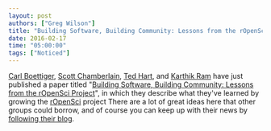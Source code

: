 ```yaml
---
layout: post
authors: ["Greg Wilson"]
title: "Building Software, Building Community: Lessons from the rOpenSci Project"
date: 2016-02-17
time: "05:00:00"
tags: ["Noticed"]
---
```

[Carl Boettiger]({{site.baseurl}}/team/#boettiger_carl),
[Scott Chamberlain]({{site.baseurl}}/team/#chamberlain_s),
[Ted Hart]({{site.baseurl}}/team/#hart_t),
and [Karthik Ram]({{site.baseurl}}/team/#ram_k)
have just published a paper titled
"[Building Software, Building Community: Lessons from the rOpenSci Project](http://openresearchsoftware.metajnl.com/articles/10.5334/jors.bu/)",
in which they describe what they've learned by growing the [rOpenSci](http://ropensci.org/) project
There are a lot of great ideas here that other groups could borrow,
and of course you can keep up with their news by
[following their blog](http://ropensci.org/blog/).
